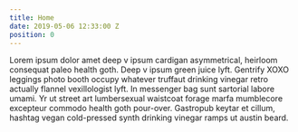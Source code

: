```yaml
---
title: Home
date: 2019-05-06 12:33:00 Z
position: 0
---
```


Lorem ipsum dolor amet deep v ipsum cardigan asymmetrical, heirloom consequat paleo health goth. Deep v ipsum green juice lyft. Gentrify XOXO leggings photo booth occupy whatever truffaut drinking vinegar retro actually flannel vexillologist lyft. In messenger bag sunt sartorial labore umami. Yr ut street art lumbersexual waistcoat forage marfa mumblecore excepteur commodo health goth pour-over. Gastropub keytar et cillum, hashtag vegan cold-pressed synth drinking vinegar ramps ut austin beard.